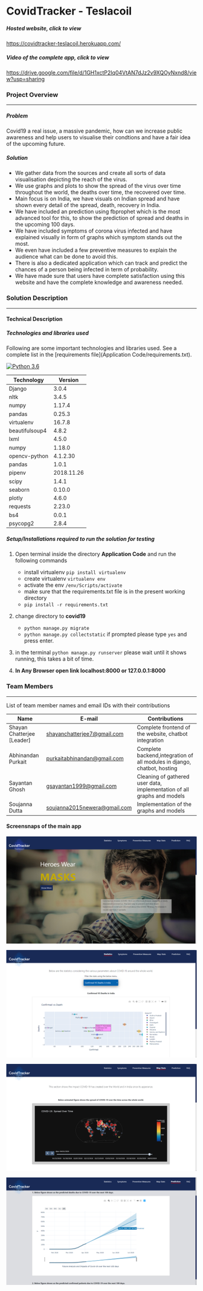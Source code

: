# CovidTracker - Teslacoil

##### Hosted website, click to view

<a href = "https://covidtracker-teslacoil.herokuapp.com/" >https://covidtracker-teslacoil.herokuapp.com/</a>

##### Video of the complete app, click to view

<a href = "https://drive.google.com/file/d/1GH1xctP2Iq04VtAN7dJz2v9XQOyNxnd8/view?usp=sharing" >https://drive.google.com/file/d/1GH1xctP2Iq04VtAN7dJz2v9XQOyNxnd8/view?usp=sharing</a>

### Project Overview

---

##### Problem

Covid19 a real issue, a massive pandemic, how can we increase public awareness and help users to visualise their condtions and have a fair idea of the upcoming future.

##### Solution

- We gather data from the sources and create all sorts of data visualisation depicting the reach of the virus.
- We use graphs and plots to show the spread of the virus over time throughout the world, the deaths over time, the recovered over time.
- Main focus is on India, we have visuals on Indian spread and have shown every detail of the spread, death, recovery in India.
- We have included an prediction using fbprophet which is the most advanced tool for this, to show the prediction of spread and deaths in the upcoming 100 days.
- We have included symptoms of corona virus infected and have explained visually in form of graphs which symptom stands out the most.
- We even have included a few preventive measures to explain the audience what can be done to avoid this.
- There is also a dedicated application which can track and predict the chances of a person being infected in term of probability.
- We have made sure that users have complete satisfaction using this website and have the complete knowledge and awareness needed.

### Solution Description

---

#### Technical Description

##### Technologies and libraries used

Following are some important technologies and libraries used. See a complete list in the [requirements file](Application Code/requirements.txt).

[![Python 3.6](https://img.shields.io/badge/python-3.6-blue.svg)](https://www.python.org/downloads/release/python-360/)

| Technology     | Version    |
| -------------- | ---------- |
| Django         | 3.0.4      |
| nltk           | 3.4.5      |
| numpy          | 1.17.4     |
| pandas         | 0.25.3     |
| virtualenv     | 16.7.8     |
| beautifulsoup4 | 4.8.2      |
| lxml           | 4.5.0      |
| numpy          | 1.18.0     |
| opencv-python  | 4.1.2.30   |
| pandas         | 1.0.1      |
| pipenv         | 2018.11.26 |
| scipy          | 1.4.1      |
| seaborn        | 0.10.0     |
| plotly         | 4.6.0      |
| requests       | 2.23.0     |
| bs4            | 0.0.1      |
| psycopg2       | 2.8.4      |

##### Setup/Installations required to run the solution for testing

1. Open terminal inside the directory **Application Code** and run the following commands

   - install virtualenv `pip install virtualenv`
   - create virtualenv `virtualenv env`
   - activate the env `/env/Scripts/activate`
   - make sure that the requirements.txt file is in the present working directory
   - `pip install -r requirements.txt`

2. change directory to **covid19**

   - `python manage.py migrate`
   - `python manage.py collectstatic` if prompted please type `yes` and press enter.

3. in the terminal `python manage.py runserver` please wait until it shows running, this takes a bit of time.

4. **In Any Browser open link localhost:8000 or 127.0.0.1:8000**

### Team Members

---

List of team member names and email IDs with their contributions

| Name                       | E-mail                       | Contributions                                                           |
| -------------------------- | ---------------------------- | ----------------------------------------------------------------------- |
| Shayan Chatterjee [Leader] | shayanchatterjee7@gmail.com  | Complete frontend of the website, chatbot integration                                        |
| Abhinandan Purkait         | purkaitabhinandan@gmail.com  | Complete backend,integration of all modules in django, chatbot, hosting |
| Sayantan Ghosh             | gsayantan1999@gmail.com      | Cleaning of gathered user data, implementation of all graphs and models |
| Soujanna Dutta             | soujanna2015newera@gmail.com | Implementation of the graphs and models                                 |

#### Screensnaps of the main app

![alt text](/images/home.png "Homepage")

![alt text](/images/stats.png "Statistics")

![alt text](/images/mapstats.png "Map Statistics")

![alt text](/images/predict.png "Prediction")
